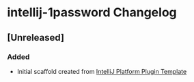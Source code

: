 <!-- Keep a Changelog guide -> https://keepachangelog.com -->

# intellij-1password Changelog

## [Unreleased]
### Added
- Initial scaffold created from [IntelliJ Platform Plugin Template](https://github.com/JetBrains/intellij-platform-plugin-template)

